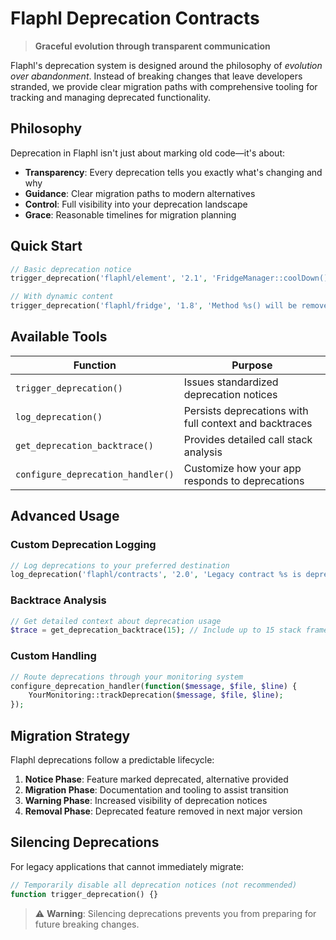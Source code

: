 # Flaphl Deprecation Contracts

> **Graceful evolution through transparent communication**

Flaphl's deprecation system is designed around the philosophy of *evolution over abandonment*. Instead of breaking changes that leave developers stranded, we provide clear migration paths with comprehensive tooling for tracking and managing deprecated functionality.

## Philosophy

Deprecation in Flaphl isn't just about marking old code—it's about:
- **Transparency**: Every deprecation tells you exactly what's changing and why
- **Guidance**: Clear migration paths to modern alternatives
- **Control**: Full visibility into your deprecation landscape
- **Grace**: Reasonable timelines for migration planning

## Quick Start

```php
// Basic deprecation notice
trigger_deprecation('flaphl/element', '2.1', 'FridgeManager::coolDown() is deprecated. Use FridgeManager::chill() instead.');

// With dynamic content
trigger_deprecation('flaphl/fridge', '1.8', 'Method %s() will be removed in v3.0. Migrate to %s().', 'freeze', 'preserve');
```

## Available Tools

| Function | Purpose |
|----------|---------|
| `trigger_deprecation()` | Issues standardized deprecation notices |
| `log_deprecation()` | Persists deprecations with full context and backtraces |
| `get_deprecation_backtrace()` | Provides detailed call stack analysis |
| `configure_deprecation_handler()` | Customize how your app responds to deprecations |

## Advanced Usage

### Custom Deprecation Logging
```php
// Log deprecations to your preferred destination
log_deprecation('flaphl/contracts', '2.0', 'Legacy contract %s is deprecated', 'PaymentInterface');
```

### Backtrace Analysis
```php
// Get detailed context about deprecation usage
$trace = get_deprecation_backtrace(15); // Include up to 15 stack frames
```

### Custom Handling
```php
// Route deprecations through your monitoring system
configure_deprecation_handler(function($message, $file, $line) {
    YourMonitoring::trackDeprecation($message, $file, $line);
});
```

## Migration Strategy

Flaphl deprecations follow a predictable lifecycle:
1. **Notice Phase**: Feature marked deprecated, alternative provided
2. **Migration Phase**: Documentation and tooling to assist transition  
3. **Warning Phase**: Increased visibility of deprecation notices
4. **Removal Phase**: Deprecated feature removed in next major version

## Silencing Deprecations

For legacy applications that cannot immediately migrate:

```php
// Temporarily disable all deprecation notices (not recommended)
function trigger_deprecation() {}
```

> ⚠️ **Warning**: Silencing deprecations prevents you from preparing for future breaking changes.

